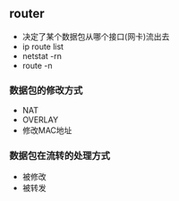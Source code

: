 ## router
* 决定了某个数据包从哪个接口(网卡)流出去
* ip route list
* netstat -rn
* route -n

### 数据包的修改方式
* NAT 
* OVERLAY
* 修改MAC地址

### 数据包在流转的处理方式
* 被修改
* 被转发